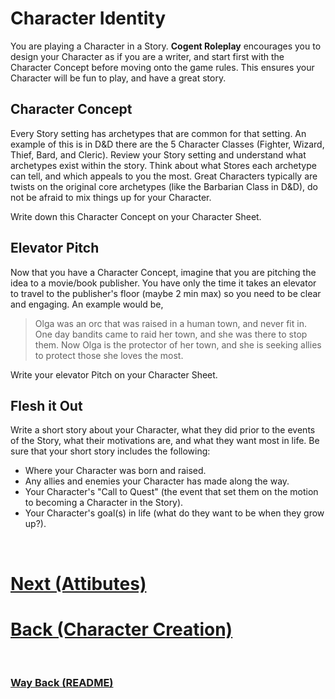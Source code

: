 # Character Identity

You are playing a Character in a Story.  **Cogent Roleplay** encourages you to design your Character as if you are a writer, and start first with the Character Concept before moving onto the game rules.  This ensures your Character will be fun to play, and have a great story.

## Character Concept

Every Story setting has archetypes that are common for that setting.  An example of this is in D&D there are the 5 Character Classes (Fighter, Wizard, Thief, Bard, and Cleric).  Review your Story setting and understand what archetypes exist within the story.  Think about what Stores each archetype can tell, and which appeals to you the most.  Great Characters typically are twists on the original core archetypes (like the Barbarian Class in D&D), do not be afraid to mix things up for your Character.

Write down this Character Concept on your Character Sheet.

## Elevator Pitch

Now that you have a Character Concept, imagine that you are pitching the idea to a movie/book publisher.  You have only the time it takes an elevator to travel to the publisher's floor (maybe 2 min max) so you need to be clear and engaging.  An example would be,
> Olga was an orc that was raised in a human town, and never fit in.  One day bandits came to raid her town, and she was there to stop them.  Now Olga is the protector of her town, and she is seeking allies to protect those she loves the most.

Write your elevator Pitch on your Character Sheet.

## Flesh it Out

Write a short story about your Character, what they did prior to the events of the Story, what their motivations are, and what they want most in life.  Be sure that your short story includes the following:

* Where your Character was born and raised.
* Any allies and enemies your Character has made along the way.
* Your Character's "Call to Quest" (the event that set them on the motion to becoming a Character in the Story).
* Your Character's goal(s) in life (what do they want to be when they grow up?).

$~~~$

# [Next (Attibutes)](<Attributes.md>) 
# [Back (Character Creation)](<Character Creation.md>) 

$~~~$

### [Way Back (README)](<../README.md>) 